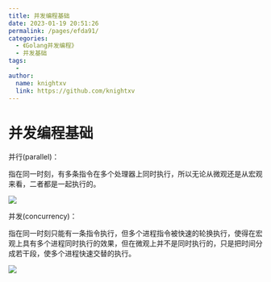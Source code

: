 ```yaml
---
title: 并发编程基础
date: 2023-01-19 20:51:26
permalink: /pages/efda91/
categories:
  - 《Golang并发编程》
  - 并发基础
tags:
  - 
author: 
  name: knightxv
  link: https://github.com/knightxv
---
```

# 并发编程基础

并行(parallel)：

指在同一时刻，有多条指令在多个处理器上同时执行，所以无论从微观还是从宏观来看，二者都是一起执行的。

![](https://jsd.cdn.zzko.cn/gh/knightxv/image-hosting@master/20230128/1-1.19vjwzpbgjs0.webp)

并发(concurrency)：

指在同一时刻只能有一条指令执行，但多个进程指令被快速的轮换执行，使得在宏观上具有多个进程同时执行的效果，但在微观上并不是同时执行的，只是把时间分成若干段，使多个进程快速交替的执行。

![](https://jsd.cdn.zzko.cn/gh/knightxv/image-hosting@master/20230128/1-2.5qe3yvrt38k0.webp)
